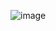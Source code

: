 ![image](https://github.com/Schrodinger71/Lesson/assets/132720404/aeeaf5d8-eb00-4f5b-8aa9-ac9e2b76bb14)
